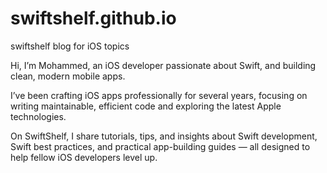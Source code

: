 # swiftshelf.github.io
swiftshelf blog for iOS topics

Hi, I’m Mohammed, an iOS developer passionate about Swift, and building clean, modern mobile apps.

I’ve been crafting iOS apps professionally for several years, focusing on writing maintainable, efficient code and exploring the latest Apple technologies.

On SwiftShelf, I share tutorials, tips, and insights about Swift development, Swift best practices, and practical app-building guides — all designed to help fellow iOS developers level up.